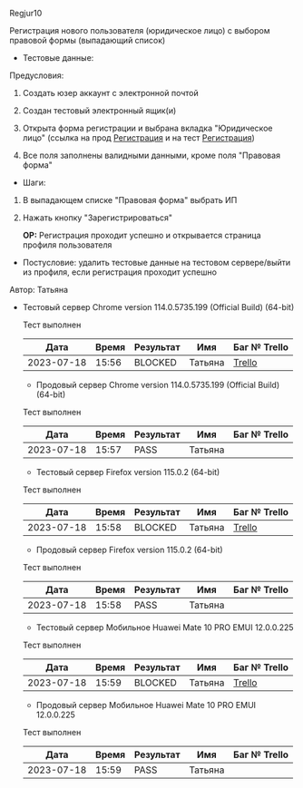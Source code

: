 Regjur10

Регистрация нового пользователя (юридическое лицо) с выбором правовой формы (выпадающий список)

* Тестовые данные: 

Предусловия:

1. Создать юзер аккаунт с электронной почтой

2. Создан тестовый электронный ящик(и)

3. Открыта форма регистрации и выбрана вкладка "Юридическое лицо"
   (ссылка на прод [Регистрация](https://stroyrem-nn.ru/user/register) и на тест [Регистрация](https://test2.stroyrem-nn.ru/user/register))

4. Все поля заполнены валидными данными, кроме поля "Правовая форма"
* Шаги:
1. В выпадающем списке "Правовая форма" выбрать ИП

2. Нажать кнопку "Зарегистрироваться"
   
   **ОР:** Регистрация проходит успешно и открывается страница профиля пользователя
* Постусловие: удалить тестовые данные на тестовом сервере/выйти из профиля, если регистрация проходит успешно

Автор: Татьяна

* Тестовый сервер Chrome version 114.0.5735.199 (Official Build) (64-bit)
  
  Тест выполнен
  
  | Дата       | Время | Результат | Имя     | Баг № Trello                            |
  | ---------- | ----- | --------- | ------- | --------------------------------------- |
  | 2023-07-18 | 15:56 | BLOCKED   | Татьяна | [Trello](https://trello.com/c/IqUL6US8) |
  
  - Продовый сервер Chrome version 114.0.5735.199 (Official Build) (64-bit)
  
  Тест выполнен
  
  | Дата       | Время | Результат | Имя     | Баг № Trello |
  | ---------- | ----- | --------- | ------- | ------------ |
  | 2023-07-18 | 15:57 | PASS      | Татьяна |              |
  
  - Тестовый сервер Firefox version 115.0.2 (64-bit)
  
  Тест выполнен
  
  | Дата       | Время | Результат | Имя     | Баг № Trello                            |
  | ---------- | ----- | --------- | ------- | --------------------------------------- |
  | 2023-07-18 | 15:58 | BLOCKED   | Татьяна | [Trello](https://trello.com/c/IqUL6US8) |
  
  - Продовый сервер Firefox version 115.0.2 (64-bit)
  
  Тест выполнен
  
  | Дата       | Время | Результат | Имя     | Баг № Trello |
  | ---------- | ----- | --------- | ------- | ------------ |
  | 2023-07-18 | 15:58 | PASS      | Татьяна |              |
  
  - Тестовый сервер Мобильное Huawei Mate 10 PRO EMUI 12.0.0.225
  
  Тест выполнен
  
  | Дата       | Время | Результат | Имя     | Баг № Trello                            |
  | ---------- | ----- | --------- | ------- | --------------------------------------- |
  | 2023-07-18 | 15:59 | BLOCKED   | Татьяна | [Trello](https://trello.com/c/HvbxgaEb) |
  
  - Продовый сервер Мобильное Huawei Mate 10 PRO EMUI 12.0.0.225
  
  Тест выполнен
  
  | Дата       | Время | Результат | Имя     | Баг № Trello |
  | ---------- | ----- | --------- | ------- | ------------ |
  | 2023-07-18 | 15:59 | PASS      | Татьяна |              |
